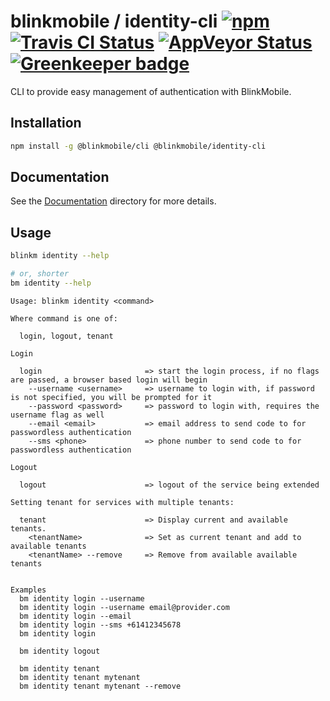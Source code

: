 # blinkmobile / identity-cli [![npm](https://img.shields.io/npm/v/@blinkmobile/identity-cli.svg?maxAge=2592000)](https://www.npmjs.com/package/@blinkmobile/identity-cli) [![Travis CI Status](https://travis-ci.org/blinkmobile/identity-cli.svg?branch=master)](https://travis-ci.org/blinkmobile/identity-cli) [![AppVeyor Status](https://ci.appveyor.com/api/projects/status/1byjia4efwq4nquj?svg=true)](https://ci.appveyor.com/project/blinkmobile/identity-cli) [![Greenkeeper badge](https://badges.greenkeeper.io/blinkmobile/identity-cli.svg)](https://greenkeeper.io/)

CLI to provide easy management of authentication with BlinkMobile.

## Installation

```sh
npm install -g @blinkmobile/cli @blinkmobile/identity-cli
```

## Documentation

See the [Documentation](./docs/README.md) directory for more details.

## Usage

```sh
blinkm identity --help

# or, shorter
bm identity --help
```

```
Usage: blinkm identity <command>

Where command is one of:

  login, logout, tenant

Login

  login                       => start the login process, if no flags are passed, a browser based login will begin
    --username <username>     => username to login with, if password is not specified, you will be prompted for it
    --password <password>     => password to login with, requires the username flag as well
    --email <email>           => email address to send code to for passwordless authentication
    --sms <phone>             => phone number to send code to for passwordless authentication

Logout

  logout                      => logout of the service being extended

Setting tenant for services with multiple tenants:

  tenant                      => Display current and available tenants.
    <tenantName>              => Set as current tenant and add to available tenants
    <tenantName> --remove     => Remove from available available tenants


Examples
  bm identity login --username
  bm identity login --username email@provider.com
  bm identity login --email
  bm identity login --sms +61412345678
  bm identity login

  bm identity logout

  bm identity tenant
  bm identity tenant mytenant
  bm identity tenant mytenant --remove
```
